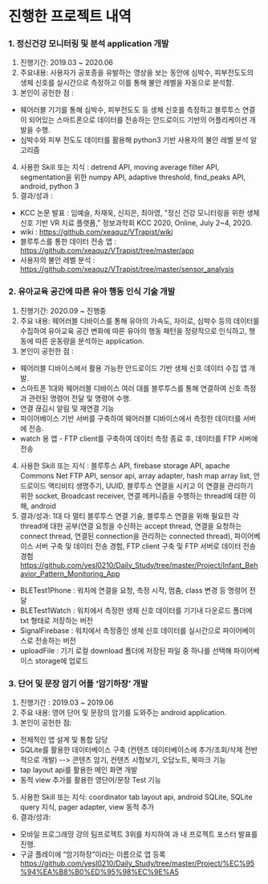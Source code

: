 # 진행한 프로젝트 내역


### 1. 정신건강 모니터링 및 분석 application 개발 
1) 진행기간: 2019.03 ~ 2020.06
2) 주요내용: 사용자가 공포증을 유발하는 영상을 보는 동안에 심박수, 피부전도도의 생체 신호를 실시간으로 측정하고 이를 통해 불안 레벨을 자동으로 분석함. 
3) 본인이 공헌한 점 :
- 웨어러블 기기를 통해 심박수, 피부전도도 등 생체 신호를 측정하고 블루투스 연결이 되어있는 스마트폰으로 데이터를 전송하는 안드로이드 기반의 어플리케이션 개발을 수행.
- 심박수와 피부 전도도 데이터를 활용해 python3 기반 사용자의 불안 레벨 분석 알고리즘
4) 사용한 Skill 또는 지식 : detrend API, moving average filter API, segmentation을 위한 numpy API, adaptive threshold, find_peaks API, android, python 3
5) 결과/성과 :
* KCC 논문 발표 : 임예슬, 차재욱, 신지은, 최아영, "정신 건강 모니터링을 위한 생체신호 기반 VR 치료 플랫폼," 정보과학회 KCC 2020, Online, July 2~4, 2020.
* wiki : https://github.com/xeaquz/VTrapist/wiki
* 블루투스를 통한 데이터 전송 앱 : https://github.com/xeaquz/VTrapist/tree/master/app
* 사용자의 불안 레벨 분석 : https://github.com/xeaquz/VTrapist/tree/master/sensor_analysis

### 2. 유아교육 공간에 따른 유아 행동 인식 기술 개발
1) 진행기간: 2020.09 ~ 진행중
2) 주요 내용: 웨어러블 디바이스를 통해 유아의 가속도, 자이로, 심박수 등의 데이터를 수집하여 유아교육 공간 변화에 따른 유아의 행동 패턴을 정량적으로 인식하고, 행동에 따른 운동량을 분석하는 application.
3) 본인이 공헌한 점 :
- 웨어러블 디바이스에서 활용 가능한 안드로이드 기반 생체 신호 데이터 수집 앱 개발.
- 스마트폰 1대와 웨어러블 디바이스 여러 대를 블루투스를 통해 연결하여 신호 측정과 관련된 명령어 전달 및 명령어 수행.
- 연결 끊김시 알림 및 재연결 기능
- 파이어베이스 기반 서버를 구축하여 웨어러블 디바이스에서 측정한 데이터를 서버에 전송.
- watch 용 앱 - FTP client를 구축하여 데이터 측정 종료 후, 데이터를 FTP 서버에 전송
4) 사용한 Skill 또는 지식 : 블루투스 API, firebase storage API, apache Commons Net FTP API, sensor api, array adapter, hash map array list, 안드로이드 액티비티 생명주기, UUID, 블루투스 연결을 시키고 이 연결을 관리하기 위한 socket, Broadcast receiver, 연결 메커니즘을 수행하는 thread에 대한 이해, android
5) 결과/성과:
1대 다 멀티 블루투스 연결 기술, 블루투스 연결을 위해 필요한 각 thread에 대한 공부(연결 요청을 수신하는 accept thread, 연결을 요청하는 connect thread, 연결된 connection을 관리하는 connected thread), 파이어베이스 서버 구축 및 데이터 전송 경험, FTP client 구축 및 FTP 서버로 데이터 전송 경험
https://github.com/yesl0210/Daily_Study/tree/master/Project/Infant_Behavior_Pattern_Monitoring_App

* BLETest1Phone : 워치에 연결을 요청, 측정 시작, 멈춤, class 변경 등 명령어 전달
* BLETest1Watch : 워치에서 측정한 생체 신호 데이터를 기기내 다운로드 폴더에 txt 형태로 저장하는 버전
* SignalFirebase : 워치에서 측정중인 생체 신호 데이터를 실시간으로 파이어베이스로 전송하는 버전
* uploadFile : 기기 로컬 download 폴더에 저장된 파일 중 하나를 선택해 파이어베이스 storage에 업로드

### 3. 단어 및 문장 암기 어플 ‘암기하장’ 개발
1) 진행기간 : 2019.03 ~ 2019.06
2) 주요 내용: 영어 단어 및 문장의 암기를 도와주는 android application.
3) 본인이 공헌한 점:
- 전체적인 앱 설계 및 통합 담당
- SQLite를 활용한 데이터베이스 구축 (컨텐츠 데이터베이스에 추가/조회/삭제 전반적으로 개발)
  --> 콘텐츠 암기, 컨텐츠 시험보기, 오답노트, 북마크 기능
- tap layout api를 활용한 메인 화면 개발
- 동적 view 추가를 활용한 영단어/문장 Test 기능
5) 사용한 Skill 또는 지식: coordinator tab layout api, android SQLite, SQLite query 지식, pager adapter, view 동적 추가
6) 결과/성과:
- 모바일 프로그래밍 강의 팀프로젝트 3위를 차지하여 과 내 프로젝트 포스터 발표를 진행.
- 구글 플레이에 “암기하장”이라는 이름으로 앱 등록
https://github.com/yesl0210/Daily_Study/tree/master/Project/%EC%95%94%EA%B8%B0%ED%95%98%EC%9E%A5

